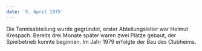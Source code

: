 ```yaml
---
date: '5. April 1975'
---
```


Die Tennisabteilung wurde gegründet, erster Abteilungsleiter war Helmut Krespach. Bereits drei Monate später waren zwei Plätze gebaut, der Spielbetrieb konnte beginnen. Im Jahr 1979 erfolgte der Bau des Clubheims.
